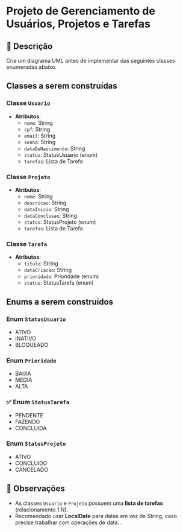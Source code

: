 # Projeto de Gerenciamento de Usuários, Projetos e Tarefas

## 📄 Descrição

Crie um diagrama UML antes de implementar das seguintes classes enumeradas abaixo.



##  Classes a serem construídas

###  Classe `Usuario`

- **Atributos**:
  - `nome`: String
  - `cpf`: String
  - `email`: String
  - `senha`: String
  - `dataDeNascimento`: String
  - `status`: StatusUsuario (enum)
  - `tarefas`: Lista de Tarefa

### Classe `Projeto`

- **Atributos**:
  - `nome`: String
  - `descricao`: String
  - `dataInicio`: String
  - `dataConclusao`: String
  - `status`: StatusProjeto (enum)
  - `tarefas`: Lista de Tarefa



###  Classe `Tarefa`

- **Atributos**:
  - `titulo`: String
  - `dataCriacao`: String
  - `prioridade`: Prioridade (enum)
  - `status`: StatusTarefa (enum)



##  Enums a serem construídos

###  Enum `StatusUsuario`
- ATIVO
- INATIVO
- BLOQUEADO



###  Enum `Prioridade`
- BAIXA
- MEDIA
- ALTA



### ✅ Enum `StatusTarefa`
- PENDENTE
- FAZENDO
- CONCLUIDA



###  Enum `StatusProjeto`
- ATIVO
- CONCLUIDO
- CANCELADO



## 💬 Observações

- As classes `Usuario` e `Projeto` possuem uma **lista de tarefas** (relacionamento 1:N).
- Recomendado usar **LocalDate** para datas em vez de String, caso precise trabalhar com operações de data.
.


